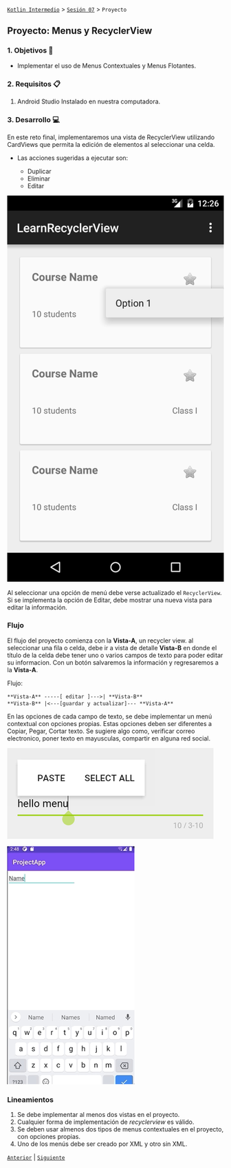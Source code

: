 [`Kotlin Intermedio`](../../Readme.md) > [`Sesión 07`](../Readme.md) > `Proyecto`

## Proyecto: Menus y RecyclerView

> <div style="text-align: justify;">

### 1. Objetivos :dart:

- Implementar el uso de Menus Contextuales y Menus Flotantes.

### 2. Requisitos :clipboard:

1. Android Studio Instalado en nuestra computadora.


### 3. Desarrollo :computer:

En este reto final, implementaremos una vista de RecyclerView utilizando CardViews que permita la edición de elementos al seleccionar una celda.

- Las acciones sugeridas a ejecutar son:

	- Duplicar
	- Eliminar
	- Editar

![](./images/1.png)

Al seleccionar una opción de menú debe verse actualizado el `RecyclerView`.
Si se implementa la opción de Editar, debe mostrar una nueva vista para editar la información.

### Flujo

El flujo del proyecto comienza con la **Vista-A**, un recycler view. al seleccionar una fila o celda, debe ir a vista de detalle **Vista-B** en donde el título de la celda debe tener uno o varios campos de texto para poder editar su informacion. Con un botón salvaremos la información y regresaremos a la **Vista-A**.

Flujo:

```
**Vista-A** -----[ editar ]--->| **Vista-B**
**Vista-B** |<---[guardar y actualizar]--- **Vista-A**
```

En las opciones de cada campo de texto, se debe implementar un menú contextual con opciones propias. Estas opciones deben ser diferentes a Copiar, Pegar, Cortar texto. Se sugiere algo como, verificar correo electronico, poner texto en mayusculas, compartir en alguna red social.

![](./images/2.png)


![](./images/3.gif)


### Lineamientos

1. Se debe implementar al menos dos vistas en el proyecto.
2. Cualquier forma de implementación de _recyclerview_ es válido.
3. Se deben usar almenos dos tipos de menus contextuales en el proyecto, con opciones propias.
4. Uno de los menús debe ser creado por XML y otro sin XML.





[`Anterior`](../Readme.md#transactions) | [`Siguiente`](../Readme.md#Postwork)

</div>
